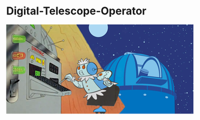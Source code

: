 # Digital-Telescope-Operator

![logo](https://github.com/LowellObservatory/Digital-Telescope-Operator/blob/master/images/rosie-univac-500.png "Logo")
